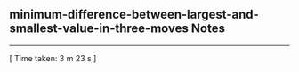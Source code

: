 <h2>minimum-difference-between-largest-and-smallest-value-in-three-moves Notes</h2><hr>[ Time taken: 3 m 23 s ]